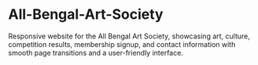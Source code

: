 # All-Bengal-Art-Society
Responsive website for the All Bengal Art Society, showcasing art, culture, competition results, membership signup, and contact information with smooth page transitions and a user-friendly interface.
